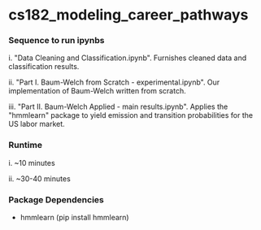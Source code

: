 # cs182_modeling_career_pathways

### Sequence to run ipynbs
i. "Data Cleaning and Classification.ipynb". Furnishes cleaned data and classification results.

ii. "Part I. Baum-Welch from Scratch - experimental.ipynb". Our implementation of Baum-Welch written from scratch. 

iii. "Part II. Baum-Welch Applied - main results.ipynb". Applies the "hmmlearn" package to yield emission and transition probabilities for the US labor market.

### Runtime
i. ~10 minutes

ii. ~30-40 minutes

### Package Dependencies
- hmmlearn (pip install hmmlearn)